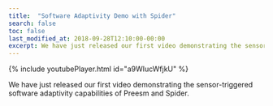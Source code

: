 ```yaml
---
title:  "Software Adaptivity Demo with Spider"
search: false
toc: false
last_modified_at: 2018-09-28T12:10:00-00:00
excerpt: We have just released our first video demonstrating the sensor-triggered software adaptivity capabilities of Preesm and Spider. <br/>{% include youtubePlayer.html id="a9WIucWfjkU" %}
---
```


{% include youtubePlayer.html id="a9WIucWfjkU" %}

We have just released our first video demonstrating the sensor-triggered software adaptivity capabilities of Preesm and Spider.



